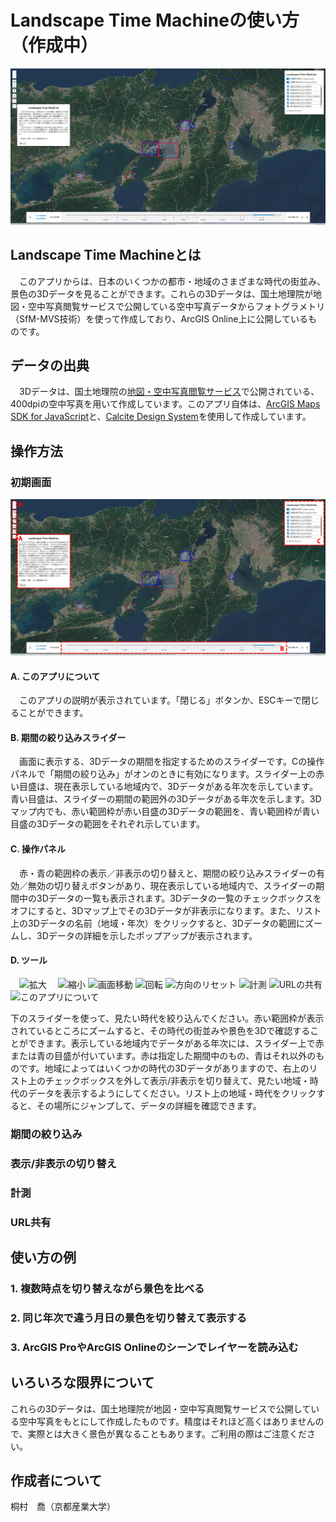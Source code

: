# Landscape Time Machineの使い方（作成中）
![初期画面](./images/default_screen.png)
## Landscape Time Machineとは
　このアプリからは、日本のいくつかの都市・地域のさまざまな時代の街並み、景色の3Dデータを見ることができます。これらの3Dデータは、国土地理院が地図・空中写真閲覧サービスで公開している空中写真データからフォトグラメトリ（SfM-MVS技術）を使って作成しており、ArcGIS Online上に公開しているものです。

## データの出典
　3Dデータは、国土地理院の[地図・空中写真閲覧サービス](https://mapps.gsi.go.jp/maplibSearch.do#1)で公開されている、400dpiの空中写真を用いて作成しています。このアプリ自体は、[ArcGIS Maps SDK for JavaScript](https://developers.arcgis.com/javascript/latest/)と、[Calcite Design System](https://developers.arcgis.com/calcite-design-system/)を使用して作成しています。

## 操作方法
### 初期画面
![操作画面の説明](./images/default_screen_tools.png)
#### A. このアプリについて
　このアプリの説明が表示されています。「閉じる」ボタンか、ESCキーで閉じることができます。
#### B. 期間の絞り込みスライダー
　画面に表示する、3Dデータの期間を指定するためのスライダーです。Cの操作パネルで「期間の絞り込み」がオンのときに有効になります。スライダー上の赤い目盛は、現在表示している地域内で、3Dデータがある年次を示しています。青い目盛は、スライダーの期間の範囲外の3Dデータがある年次を示します。3Dマップ内でも、赤い範囲枠が赤い目盛の3Dデータの範囲を、青い範囲枠が青い目盛の3Dデータの範囲をそれぞれ示しています。
#### C. 操作パネル
　赤・青の範囲枠の表示／非表示の切り替えと、期間の絞り込みスライダーの有効／無効の切り替えボタンがあり、現在表示している地域内で、スライダーの期間中の3Dデータの一覧も表示されます。3Dデータの一覧のチェックボックスをオフにすると、3Dマップ上でその3Dデータが非表示になります。また、リスト上の3Dデータの名前（地域・年次）をクリックすると、3Dデータの範囲にズームし、3Dデータの詳細を示したポップアップが表示されます。
#### D. ツール
　![拡大]()　
![縮小]()
![画面移動]()
![回転]()
![方向のリセット]()
![計測]()
![URLの共有]()
![このアプリについて]()


下のスライダーを使って、見たい時代を絞り込んでください。赤い範囲枠が表示されているところにズームすると、その時代の街並みや景色を3Dで確認することができます。表示している地域内でデータがある年次には、スライダー上で赤または青の目盛が付いています。赤は指定した期間中のもの、青はそれ以外のものです。地域によってはいくつかの時代の3Dデータがありますので、右上のリスト上のチェックボックスを外して表示/非表示を切り替えて、見たい地域・時代のデータを表示するようにしてください。リスト上の地域・時代をクリックすると、その場所にジャンプして、データの詳細を確認できます。
### 期間の絞り込み
### 表示/非表示の切り替え
### 計測
### URL共有

## 使い方の例
### 1. 複数時点を切り替えながら景色を比べる
### 2. 同じ年次で違う月日の景色を切り替えて表示する
### 3. ArcGIS ProやArcGIS Onlineのシーンでレイヤーを読み込む

## いろいろな限界について
これらの3Dデータは、国土地理院が地図・空中写真閲覧サービスで公開している空中写真をもとにして作成したものです。精度はそれほど高くはありませんので、実際とは大きく景色が異なることもあります。ご利用の際はご注意ください。


## 作成者について
桐村　喬（京都産業大学）
